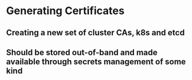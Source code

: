 # Generating Certificates


## Creating a new set of cluster CAs, k8s and etcd


## Should be stored out-of-band and made available through secrets management of some kind
